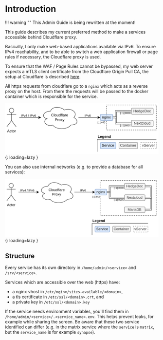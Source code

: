 # Introduction

!!! warning ""
    This Admin Guide is being rewritten at the moment!

This guide describes my current preferred method to make a services accessible behind Cloudflare proxy.

Basically, I only make web-based applications available via IPv6. To ensure IPv4 reachability, and to be able to switch
a web application firewall or page rules if necessary, the Cloudflare proxy is used.

To ensure that the WAF / Page Rules cannot be bypassed, my web server expects a mTLS client certificate from the
Cloudflare Origin Pull CA, the setup at Cloudflare is described [here](https://developers.cloudflare.com/ssl/origin-configuration/authenticated-origin-pull/set-up).

All https requests from cloudflare go to a `nginx` which acts as a reverse proxy on the host.
From there the requests will be passed to the docker container which is responsible for the service.

![Schematic](img/introduction.png){: loading=lazy }

You can also use internal networks (e.g. to provide a database for all services):  

![Schematic with internal networks](img/internal_networks.png){: loading=lazy }

## Structure

Every service has its own directory in `/home/admin/<service>` and `/srv/<service>`.

Services which are accessible over the web (https) have:

* a nginx vhost in `/etc/nginx/sites-available/<domain>`,
* a tls certificate in `/etc/ssl/<domain>.crt`, and
* a private key in `/etc/ssl/<domain>.key`

If the service needs environment variables, you'll find them in `/home/admin/<service>/.<service_name>.env`. This helps
prevent leaks, for example while sharing the screen. Be aware that these two service identified can differ
(e.g. in the matrix service where the `service` is `matrix`, but the `service_name` is for example `synapse`).
